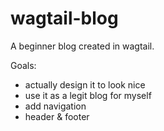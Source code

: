 # wagtail-blog
A beginner blog created in wagtail. 

Goals: 
- actually design it to look nice
- use it as a legit blog for myself
- add navigation
- header & footer 
